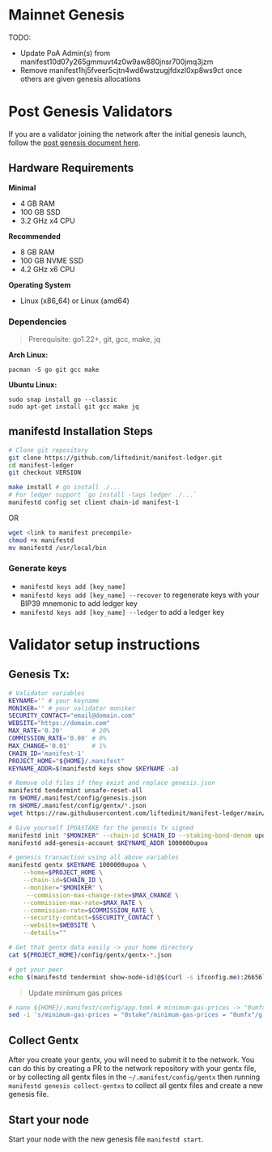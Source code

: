 # Mainnet Genesis

TODO:

- Update PoA Admin(s) from manifest10d07y265gmmuvt4z0w9aw880jnsr700jmq3jzm
- Remove manifest1hj5fveer5cjtn4wd6wstzugjfdxzl0xp8ws9ct once others are given genesis allocations

# Post Genesis Validators

If you are a validator joining the network after the initial genesis launch, follow the [post genesis document here](./POST_GENESIS.md).

## Hardware Requirements

**Minimal**

- 4 GB RAM
- 100 GB SSD
- 3.2 GHz x4 CPU

**Recommended**

- 8 GB RAM
- 100 GB NVME SSD
- 4.2 GHz x6 CPU

**Operating System**

- Linux (x86_64) or Linux (amd64)

### Dependencies

> Prerequisite: go1.22+, git, gcc, make, jq

**Arch Linux:**

```
pacman -S go git gcc make
```

**Ubuntu Linux:**

```
sudo snap install go --classic
sudo apt-get install git gcc make jq
```

## manifestd Installation Steps

```bash
# Clone git repository
git clone https://github.com/liftedinit/manifest-ledger.git
cd manifest-ledger
git checkout VERSION

make install # go install ./...
# For ledger support `go install -tags ledger ./...`
manifestd config set client chain-id manifest-1
```

OR

```bash
wget <link to manifest precompile>
chmod +x manifestd
mv manifestd /usr/local/bin
```

### Generate keys

- `manifestd keys add [key_name]`
- `manifestd keys add [key_name] --recover` to regenerate keys with your BIP39 mnemonic to add ledger key
- `manifestd keys add [key_name] --ledger` to add a ledger key

# Validator setup instructions

## Genesis Tx:

```bash
# Validator variables
KEYNAME='' # your keyname
MONIKER='' # your validator moniker
SECURITY_CONTACT="email@domain.com"
WEBSITE="https://domain.com"
MAX_RATE='0.20'        # 20%
COMMISSION_RATE='0.00' # 0%
MAX_CHANGE='0.01'      # 1%
CHAIN_ID='manifest-1'
PROJECT_HOME="${HOME}/.manifest"
KEYNAME_ADDR=$(manifestd keys show $KEYNAME -a)

# Remove old files if they exist and replace genesis.json
manifestd tendermint unsafe-reset-all
rm $HOME/.manifest/config/genesis.json
rm $HOME/.manifest/config/gentx/*.json
wget https://raw.githubusercontent.com/liftedinit/manifest-ledger/main/network/manifest-1/genesis.json -O $HOME/.manifest/config/genesis.json

# Give yourself 1POASTAKE for the genesis Tx signed
manifestd init "$MONIKER" --chain-id $CHAIN_ID --staking-bond-denom upoa
manifestd add-genesis-account $KEYNAME_ADDR 1000000upoa

# genesis transaction using all above variables
manifestd gentx $KEYNAME 1000000upoa \
    --home=$PROJECT_HOME \
    --chain-id=$CHAIN_ID \
    --moniker="$MONIKER" \
     --commission-max-change-rate=$MAX_CHANGE \
    --commission-max-rate=$MAX_RATE \
    --commission-rate=$COMMISSION_RATE \
    --security-contact=$SECURITY_CONTACT \
    --website=$WEBSITE \
    --details=""

# Get that gentx data easily -> your home directory
cat ${PROJECT_HOME}/config/gentx/gentx-*.json

# get your peer
echo $(manifestd tendermint show-node-id)@$(curl -s ifconfig.me):26656`
```

> Update minimum gas prices

```bash
# nano ${HOME}/.manifest/config/app.toml # minimum-gas-prices -> "0umfx"
sed -i 's/minimum-gas-prices = "0stake"/minimum-gas-prices = "0umfx"/g' ${HOME}/.manifest/config/app.toml
```

## Collect Gentx

After you create your gentx, you will need to submit it to the network. You can do this by creating a PR to the network repository with your gentx file, or by collecting all gentx files in the `~/.manifest/config/gentx` then running `manifestd genesis collect-gentxs` to collect all gentx files and create a new genesis file.

## Start your node

Start your node with the new genesis file `manifestd start`.
